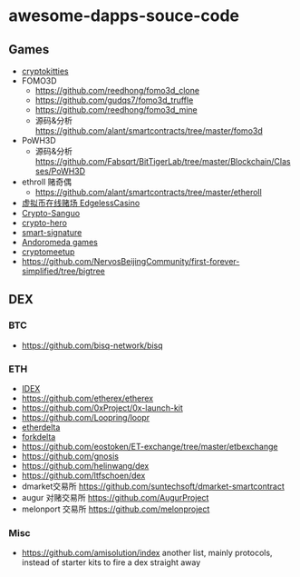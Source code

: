# awesome-dapps-souce-code

## Games
+ [cryptokitties](https://github.com/cryptocopycats/awesome-cryptokitties)
+ FOMO3D
  + https://github.com/reedhong/fomo3d_clone
  + https://github.com/gudqs7/fomo3d_truffle
  + https://github.com/reedhong/fomo3d_mine
  + 源码&分析 https://github.com/alant/smartcontracts/tree/master/fomo3d
+ PoWH3D
  + 源码&分析 https://github.com/Fabsqrt/BitTigerLab/tree/master/Blockchain/Classes/PoWH3D
+ ethroll 赌奇偶
  + https://github.com/alant/smartcontracts/tree/master/etheroll
+ [虚拟币在线赌场 EdgelessCasino](https://github.com/EdgelessCasino/Smart-Contracts)
+ [Crypto-Sanguo](https://github.com/qinxiaowen/ququ_game)
+ [crypto-hero](https://github.com/cryptohero)
+ [smart-signature](https://github.com/smart-signature)
+ [Andoromeda games](https://github.com/Andoromeda-Foundation)
+ [cryptomeetup](https://github.com/crypto-meetup-dev)
+ https://github.com/NervosBeijingCommunity/first-forever-simplified/tree/bigtree

## DEX
### BTC
+ https://github.com/bisq-network/bisq
### ETH
+ [IDEX](https://github.com/AuroraDAO)
+ https://github.com/etherex/etherex
+ https://github.com/0xProject/0x-launch-kit
+ https://github.com/Loopring/loopr
+ [etherdelta](https://github.com/etherdelta/smart_contract)
+ [forkdelta](https://github.com/forkdelta/smart_contract)
+ https://github.com/eostoken/ET-exchange/tree/master/etbexchange
+ https://github.com/gnosis
+ https://github.com/helinwang/dex
+ https://github.com/ltfschoen/dex
+ dmarket交易所 https://github.com/suntechsoft/dmarket-smartcontract
+ augur 对赌交易所 https://github.com/AugurProject
+ melonport 交易所 https://github.com/melonproject

### Misc
+ https://github.com/amisolution/index another list, mainly protocols, instead of starter kits to fire a dex straight away
